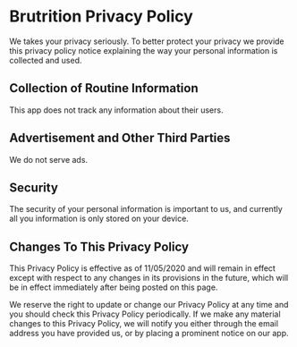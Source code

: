 # Brutrition Privacy Policy

We takes your privacy seriously. To better protect your privacy we provide this privacy policy notice explaining the way your personal information is collected and used.


## Collection of Routine Information

This app does not track any information about their users. 

## Advertisement and Other Third Parties

We do not serve ads.

## Security

The security of your personal information is important to us, and currently all you information is only stored on your device.

## Changes To This Privacy Policy

This Privacy Policy is effective as of 11/05/2020 and will remain in effect except with respect to any changes in its provisions in the future, which will be in effect immediately after being posted on this page.

We reserve the right to update or change our Privacy Policy at any time and you should check this Privacy Policy periodically. If we make any material changes to this Privacy Policy, we will notify you either through the email address you have provided us, or by placing a prominent notice on our app.

